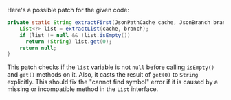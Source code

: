 Here's a possible patch for the given code:

```java
private static String extractFirst(JsonPathCache cache, JsonBranch branch) {
    List<?> list = extractList(cache, branch);
    if (list != null && !list.isEmpty())
      return (String) list.get(0);
    return null;
}
```

This patch checks if the `list` variable is not `null` before calling `isEmpty()` and `get()` methods on it. Also, it casts the result of `get(0)` to `String` explicitly. This should fix the "cannot find symbol" error if it is caused by a missing or incompatible method in the `List` interface.